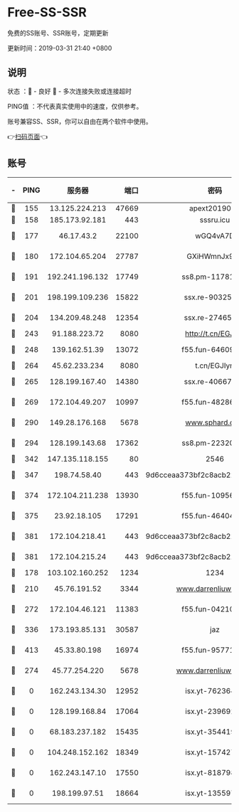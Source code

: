 # Free-SS-SSR

免费的SS账号、SSR账号，定期更新

更新时间：2019-03-31 21:40 +0800

## 说明

状态     ：🙂 - 良好 🙁 - 多次连接失败或连接超时

PING值   ：不代表真实使用中的速度，仅供参考。

账号兼容SS、SSR，你可以自由在两个软件中使用。

👉[扫码页面](https://liesauer.github.io/Free-SS-SSR/)👈

## 账号

|-|PING|服务器|端口|密码|加密方式|区域|
|:----:|:----:|:-----:|-----:|:----:|:----:|:----:|
|🙂|155|13.125.224.213|47669|apext2019001|chacha20|KR|
|🙂|158|185.173.92.181|443|sssru.icu|rc4-md5|RU|
|🙂|177|46.17.43.2|22100|wGQ4vA7D|aes-256-gcm|RU|
|🙂|180|172.104.65.204|27787|GXiHWmnJx94S|aes-256-cfb|JP|
|🙂|191|192.241.196.132|17749|ss8.pm-11781750|aes-256-cfb|US|
|🙂|201|198.199.109.236|15822|ssx.re-90325864|aes-256-cfb|US|
|🙂|204|134.209.48.248|12354|ssx.re-27465668|aes-256-cfb|US|
|🙂|243|91.188.223.72|8080|http://t.cn/EGJIyrl|rc4-md5|RU|
|🙂|248|139.162.51.39|13072|f55.fun-64609790|aes-256-cfb|SG|
|🙂|264|45.62.233.234|8080|t.cn/EGJIyrl|rc4-md5|CA|
|🙂|265|128.199.167.40|14380|ssx.re-40667368|aes-256-cfb|SG|
|🙂|269|172.104.49.207|10997|f55.fun-48286538|aes-256-cfb|SG|
|🙂|290|149.28.176.168|5678|www.sphard.com|aes-256-cfb|AU|
|🙂|294|128.199.143.68|17362|ss8.pm-22320506|aes-256-cfb|SG|
|🙂|342|147.135.118.155|80|2546|chacha20|US|
|🙂|347|198.74.58.40|443|9d6cceaa373bf2c8acb22e60b6a58be6|aes-256-cfb|US|
|🙂|374|172.104.211.238|13930|f55.fun-10956587|aes-256-cfb|US|
|🙂|375|23.92.18.105|17291|f55.fun-46404698|aes-256-cfb|US|
|🙂|381|172.104.218.41|443|9d6cceaa373bf2c8acb22e60b6a58be6|aes-256-cfb|US|
|🙂|381|172.104.215.24|443|9d6cceaa373bf2c8acb22e60b6a58be6|aes-256-cfb|US|
|🙂|178|103.102.160.252|1234|1234|rc4-md5|JP|
|🙂|210|45.76.191.52|3344|www.darrenliuwei.com|aes-256-cfb|JP|
|🙂|272|172.104.46.121|11383|f55.fun-04210255|aes-256-cfb|SG|
|🙂|336|173.193.85.131|30587|jaz|aes-256-cfb|US|
|🙂|413|45.33.80.198|16974|f55.fun-95771159|aes-256-cfb|US|
|🙁|274|45.77.254.220|5678|www.darrenliuwei.com|aes-256-cfb|SG|
|🙁|0|162.243.134.30|12952|isx.yt-76236422|aes-256-cfb|US|
|🙁|0|128.199.168.84|17064|isx.yt-23969273|aes-256-cfb|SG|
|🙁|0|68.183.237.182|15435|isx.yt-35441993|aes-256-cfb|SG|
|🙁|0|104.248.152.162|18349|isx.yt-15742711|aes-256-cfb|SG|
|🙁|0|162.243.147.10|17550|isx.yt-81879846|aes-256-cfb|US|
|🙁|0|198.199.97.51|18664|isx.yt-13559717|aes-256-cfb|US|
